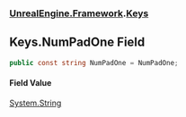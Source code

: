 ### [UnrealEngine.Framework](./UnrealEngine-Framework.md 'UnrealEngine.Framework').[Keys](./Keys.md 'UnrealEngine.Framework.Keys')
## Keys.NumPadOne Field
  
```csharp
public const string NumPadOne = NumPadOne;
```
#### Field Value
[System.String](https://docs.microsoft.com/en-us/dotnet/api/System.String 'System.String')  
